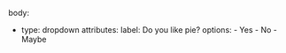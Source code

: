 body:
- type: dropdown
  attributes:
    label: Do you like pie?
    options:
      - Yes
      - No
      - Maybe

